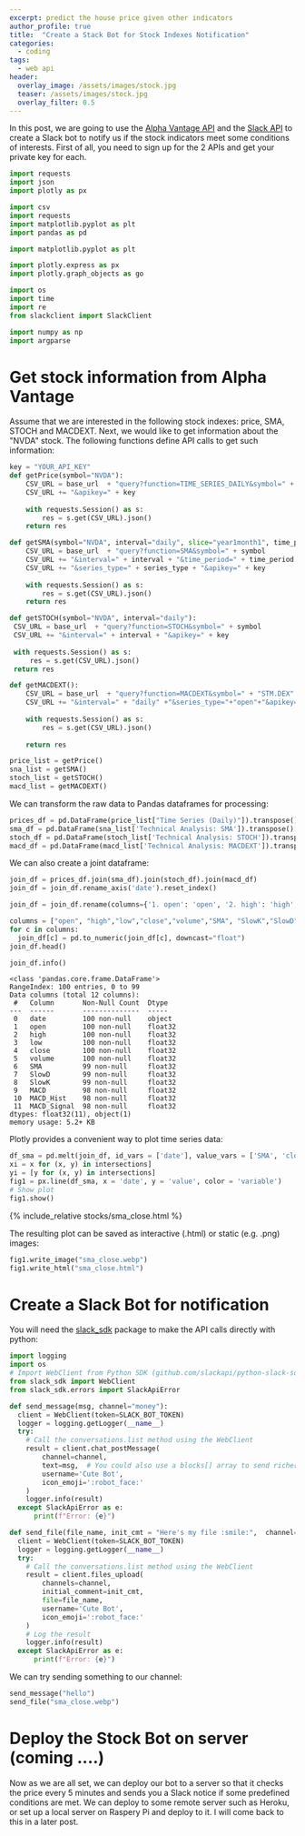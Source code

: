 ```yaml
---
excerpt: predict the house price given other indicators
author_profile: true
title:  "Create a Stack Bot for Stock Indexes Notification"
categories:
  - coding
tags:
  - web api
header:
  overlay_image: /assets/images/stock.jpg
  teaser: /assets/images/stock.jpg
  overlay_filter: 0.5
---
```

In this post, we are going to use the [Alpha Vantage API](https://www.alphavantage.co/) and the [Slack API](https://api.slack.com/) to create a Slack bot to notify us if the stock indicators meet some conditions of interests.
First of all, you need to sign up for the 2 APIs and get your private key for each.
```python
import requests
import json
import plotly as px

import csv
import requests
import matplotlib.pyplot as plt
import pandas as pd

import matplotlib.pyplot as plt

import plotly.express as px
import plotly.graph_objects as go

import os
import time
import re
from slackclient import SlackClient

import numpy as np
import argparse
```

# Get stock information from Alpha Vantage
Assume that we are interested in the following stock indexes: price, SMA, STOCH and MACDEXT. Next, we would like to get information about the "NVDA" stock.
The following functions define API calls to get such information:
```python
key = "YOUR_API_KEY"
def getPrice(symbol="NVDA"):
    CSV_URL = base_url  + "query?function=TIME_SERIES_DAILY&symbol=" + symbol
    CSV_URL += "&apikey=" + key
    
    with requests.Session() as s:
        res = s.get(CSV_URL).json()
    return res
```
```python
def getSMA(symbol="NVDA", interval="daily", slice="year1month1", time_period="14",series_type="open"):
    CSV_URL = base_url  + "query?function=SMA&symbol=" + symbol
    CSV_URL += "&interval=" + interval + "&time_period=" + time_period
    CSV_URL += "&series_type=" + series_type + "&apikey=" + key
    
    with requests.Session() as s:
        res = s.get(CSV_URL).json() 
    return res
 ```
 
 ```python
def getSTOCH(symbol="NVDA", interval="daily"):
  CSV_URL = base_url  + "query?function=STOCH&symbol=" + symbol
  CSV_URL += "&interval=" + interval + "&apikey=" + key
    
  with requests.Session() as s:
      res = s.get(CSV_URL).json()
  return res
```
```python
def getMACDEXT():
    CSV_URL = base_url  + "query?function=MACDEXT&symbol=" + "STM.DEX"
    CSV_URL += "&interval=" + "daily" +"&series_type="+"open"+"&apikey=" + key
    
    with requests.Session() as s:
        res = s.get(CSV_URL).json()
 
    return res
```
```python
price_list = getPrice()
sna_list = getSMA()
stoch_list = getSTOCH()
macd_list = getMACDEXT()
```
We can transform the raw data to Pandas dataframes for processing:
```python
prices_df = pd.DataFrame(price_list["Time Series (Daily)"]).transpose()[:n_days]
sma_df = pd.DataFrame(sna_list['Technical Analysis: SMA']).transpose()[:n_days]
stoch_df = pd.DataFrame(stoch_list['Technical Analysis: STOCH']).transpose()[:n_days]
macd_df = pd.DataFrame(macd_list['Technical Analysis: MACDEXT']).transpose()[:n_days]
```

We can also create a joint dataframe:
```python
join_df = prices_df.join(sma_df).join(stoch_df).join(macd_df)
join_df = join_df.rename_axis('date').reset_index()

join_df = join_df.rename(columns={'1. open': 'open', '2. high': 'high', '3. low': 'low','4. close': 'close','5. volume': 'volume'})

columns = ["open", "high","low","close","volume","SMA", "SlowK","SlowD", "MACD_Hist", "MACD", "MACD_Signal"]
for c in columns:
  join_df[c] = pd.to_numeric(join_df[c], downcast="float")
join_df.head()
```
```python
join_df.info()
```
    <class 'pandas.core.frame.DataFrame'>
    RangeIndex: 100 entries, 0 to 99
    Data columns (total 12 columns):
     #   Column       Non-Null Count  Dtype  
    ---  ------       --------------  -----  
     0   date         100 non-null    object 
     1   open         100 non-null    float32
     2   high         100 non-null    float32
     3   low          100 non-null    float32
     4   close        100 non-null    float32
     5   volume       100 non-null    float32
     6   SMA          99 non-null     float32
     7   SlowD        99 non-null     float32
     8   SlowK        99 non-null     float32
     9   MACD         98 non-null     float32
     10  MACD_Hist    98 non-null     float32
     11  MACD_Signal  98 non-null     float32
    dtypes: float32(11), object(1)
    memory usage: 5.2+ KB
    
 Plotly provides a convenient way to plot time series data:
```python
df_sma = pd.melt(join_df, id_vars = ['date'], value_vars = ['SMA', 'close'])
xi = x for (x, y) in intersections]
yi = [y for (x, y) in intersections]
fig1 = px.line(df_sma, x = 'date', y = 'value', color = 'variable')
# Show plot
fig1.show()
```

{% include_relative stocks/sma_close.html %}

The resulting plot can be saved as interactive (.html) or static (e.g. .png) images:
```python
fig1.write_image("sma_close.webp")
fig1.write_html("sma_close.html")
```
 
 
# Create a Slack Bot for notification
You will need the [slack_sdk](https://pypi.org/project/slack-sdk/) package to make the API calls directly with python:
```python
import logging
import os
# Import WebClient from Python SDK (github.com/slackapi/python-slack-sdk)
from slack_sdk import WebClient
from slack_sdk.errors import SlackApiError
```
```python
def send_message(msg, channel="money"):
  client = WebClient(token=SLACK_BOT_TOKEN)
  logger = logging.getLogger(__name__)
  try:
    # Call the conversations.list method using the WebClient
    result = client.chat_postMessage(
        channel=channel,
        text=msg,  # You could also use a blocks[] array to send richer content
        username='Cute Bot',
        icon_emoji=':robot_face:'
    )
    logger.info(result)
  except SlackApiError as e:
      print(f"Error: {e}")
```
```python
def send_file(file_name, init_cmt = "Here's my file :smile:",  channel="money"):
  client = WebClient(token=SLACK_BOT_TOKEN)
  logger = logging.getLogger(__name__)
  try:
    # Call the conversations.list method using the WebClient
    result = client.files_upload(
        channels=channel,
        initial_comment=init_cmt,
        file=file_name,
        username='Cute Bot',
        icon_emoji=':robot_face:'
    )
    # Log the result
    logger.info(result)
  except SlackApiError as e:
      print(f"Error: {e}")
```
We can try sending something to our channel:
```python
send_message("hello")
send_file("sma_close.webp")
```

# Deploy the Stock Bot on server (coming ....)
Now as we are all set, we can deploy our bot to a server so that it checks the price every 5 minutes and sends you a Slack notice if some predefined conditions are met. We can deploy to some remote server such as Heroku, or set up a local server on Raspery Pi and deploy to it. I will come back to this in a later post.
